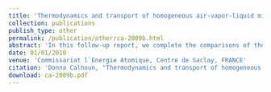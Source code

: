 ```yaml
---
title: 'Thermodynamics and transport of homogeneous air-vapor-liquid mixture through cracks in concrete'
collection: publications
publish_type: other
permalink: /publication/other/ca-2009b.html
abstract: 'In this follow-up report, we complete the comparisons of the transient air- steam-water mixture flow formulation and the Cast3M operator Fiss. The two codes were developed independently, but are based on essen- tially the same mathematical model, so a comparison of the results using realistic parameters is thought to be a good verification and validation of both codes. In this report, we do five test cases, and show that the re- sults between the two codes are in excellent agreement. We conclude that either code is suitable for most realistic problems, although the transient code may have problems with stiffness for cracks with very cold walls, in which condensation occurs very fast.'
date: 01/01/2010
venue: 'Commissariat l`Energie Atomique, Centre de Saclay, FRANCE'
citation: 'Donna Calhoun, "Thermodynamics and transport of homogeneous air-vapor-liquid mixture through cracks in concrete", <i>Commissariat l`Energie Atomique, Centre de Saclay, FRANCE</i>, 2010.'
download: ca-2009b.pdf
---
```

